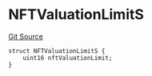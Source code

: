 # NFTValuationLimitS
[Git Source](https://github.com/thrackle-io/tron/blob/a0e7b20980bb06404eb010a144cfad3764962831/src/client/token/handler/diamond/RuleStorage.sol)


```solidity
struct NFTValuationLimitS {
    uint16 nftValuationLimit;
}
```

